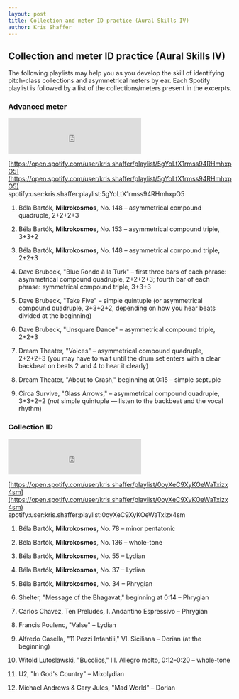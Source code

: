 ```yaml
---
layout: post
title: Collection and meter ID practice (Aural Skills IV) 
author: Kris Shaffer
---
```


## Collection and meter ID practice (Aural Skills IV)

The following playlists may help you as you develop the skill of identifying pitch-class collections and asymmetrical meters by ear. Each Spotify playlist is followed by a list of the collections/meters present in the excerpts.

### Advanced meter

<iframe src="https://embed.spotify.com/?uri=spotify:user:kris.shaffer:playlist:5gYoLtX1rmss94RHmhxpO5" width="300" height="80" frameborder="0" allowtransparency="true"></iframe>

[https://open.spotify.com/user/kris.shaffer/playlist/5gYoLtX1rmss94RHmhxpO5](https://open.spotify.com/user/kris.shaffer/playlist/5gYoLtX1rmss94RHmhxpO5)  
spotify:user:kris.shaffer:playlist:5gYoLtX1rmss94RHmhxpO5

1. Béla Bartók, **Mikrokosmos**, No. 148 – asymmetrical compound quadruple, 2+2+2+3

2. Béla Bartók, **Mikrokosmos**, No. 153 – asymmetrical compound triple, 3+3+2

3. Béla Bartók, **Mikrokosmos**, No. 148 – asymmetrical compound triple, 2+2+3

4. Dave Brubeck, "Blue Rondo à la Turk" – first three bars of each phrase: asymmetrical compound quadruple, 2+2+2+3; fourth bar of each phrase: symmetrical compound triple, 3+3+3

5. Dave Brubeck, "Take Five" – simple quintuple (or asymmetrical compound quadruple, 3+3+2+2, depending on how you hear beats divided at the beginning)

6. Dave Brubeck, "Unsquare Dance" – asymmetrical compound triple, 2+2+3

7. Dream Theater, "Voices" – asymmetrical compound quadruple, 2+2+2+3 (you may have to wait until the drum set enters with a clear backbeat on beats 2 and 4 to hear it clearly)

8. Dream Theater, "About to Crash," beginning at 0:15 – simple septuple

9. Circa Survive, "Glass Arrows," – asymmetrical compound quadruple, 3+3+2+2 (*not* simple quintuple — listen to the backbeat and the vocal rhythm)

### Collection ID

<iframe src="https://embed.spotify.com/?uri=spotify:user:kris.shaffer:playlist:0oyXeC9XyKOeWaTxizx4sm" width="300" height="80" frameborder="0" allowtransparency="true"></iframe>

[https://open.spotify.com/user/kris.shaffer/playlist/0oyXeC9XyKOeWaTxizx4sm](https://open.spotify.com/user/kris.shaffer/playlist/0oyXeC9XyKOeWaTxizx4sm)  
spotify:user:kris.shaffer:playlist:0oyXeC9XyKOeWaTxizx4sm

1. Béla Bartók, **Mikrokosmos**, No. 78 – minor pentatonic

2. Béla Bartók, **Mikrokosmos**, No. 136 – whole-tone

3. Béla Bartók, **Mikrokosmos**, No. 55 – Lydian

4. Béla Bartók, **Mikrokosmos**, No. 37 – Lydian

5. Béla Bartók, **Mikrokosmos**, No. 34 – Phrygian

6. Shelter, "Message of the Bhagavat," beginning at 0:14 – Phrygian

7. Carlos Chavez, Ten Preludes, I. Andantino Espressivo – Phrygian

8. Francis Poulenc, "Valse" – Lydian

9. Alfredo Casella, "11 Pezzi Infantili," VI. Siciliana – Dorian (at the beginning)

10. Witold Lutoslawski, "Bucolics," III. Allegro molto, 0:12–0:20 – whole-tone

11. U2, "In God's Country" – Mixolydian

12. Michael Andrews & Gary Jules, "Mad World" – Dorian